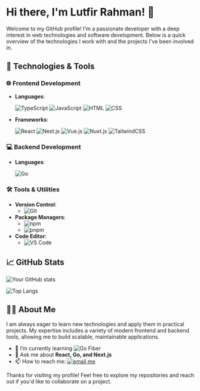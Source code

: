 # Hi there, I'm Lutfir Rahman! 👋

Welcome to my GitHub profile! I'm a passionate developer with a deep interest in web technologies and software development. Below is a quick overview of the technologies I work with and the projects I've been involved in.

## 🚀 Technologies & Tools

### 🌐 Frontend Development
- **Languages**:

  ![TypeScript](https://img.shields.io/badge/-TypeScript-007ACC?style=flat&logo=typescript&logoColor=white)
  ![JavaScript](https://img.shields.io/badge/-JavaScript-F7DF1E?style=flat&logo=javascript&logoColor=black)
  ![HTML](https://img.shields.io/badge/-HTML-E34F26?style=flat&logo=html5&logoColor=white)
  ![CSS](https://img.shields.io/badge/-CSS-1572B6?style=flat&logo=css3&logoColor=white)

- **Frameworks**:

  ![React](https://img.shields.io/badge/-React-61DAFB?style=flat&logo=react&logoColor=white)
  ![Next.js](https://img.shields.io/badge/-Next.js-000000?style=flat&logo=nextdotjs&logoColor=white)
  ![Vue.js](https://img.shields.io/badge/-Vue.js-4FC08D?style=flat&logo=vue.js&logoColor=white)
  ![Nuxt.js](https://img.shields.io/badge/-Nuxt.js-00DC82?style=flat&logo=nuxtdotjs&logoColor=white)
  ![TailwindCSS](https://img.shields.io/badge/-TailwindCSS-38B2AC?style=flat&logo=tailwind-css&logoColor=white)

### 💻 Backend Development
- **Languages**:

  ![Go](https://img.shields.io/badge/-Go-00ADD8?style=flat&logo=go&logoColor=white)

### 🛠️ Tools & Utilities
- **Version Control**:
  - ![Git](https://img.shields.io/badge/-Git-F05032?style=flat&logo=git&logoColor=white)
- **Package Managers**: 
  - ![npm](https://img.shields.io/badge/-npm-CB3837?style=flat&logo=npm&logoColor=white)
  - ![pnpm](https://img.shields.io/badge/-pnpm-2C8EBB?style=flat&logo=pnpm&logoColor=white)
- **Code Editor**: 
  - ![VS Code](https://img.shields.io/badge/-VS%20Code-007ACC?style=flat&logo=visual-studio-code&logoColor=white)

## 📈 GitHub Stats

![Your GitHub stats](https://github-readme-stats.vercel.app/api?username=lutfir2019&show_icons=true&theme=radical)

![Top Langs](https://github-readme-stats.vercel.app/api/top-langs/?username=lutfir2019&layout=compact&theme=radical)

## 🧑‍💻 About Me

I am always eager to learn new technologies and apply them in practical projects. My expertise includes a variety of modern frontend and backend tools, allowing me to build scalable, maintainable applications.

- 🌱 I’m currently learning ![Go Fiber](https://img.shields.io/badge/-Go%20Fiber-00ADD8?style=flat&logo=go&logoColor=white)
- 💬 Ask me about **React, Go, and Next.js**
- 📫 How to reach me: [![email me](https://img.shields.io/badge/lutfirrahman2019-gmail.com-red?logo=Gmail)](mailto:lutfirrahman2019@gmail.com)

Thanks for visiting my profile! Feel free to explore my repositories and reach out if you'd like to collaborate on a project.
